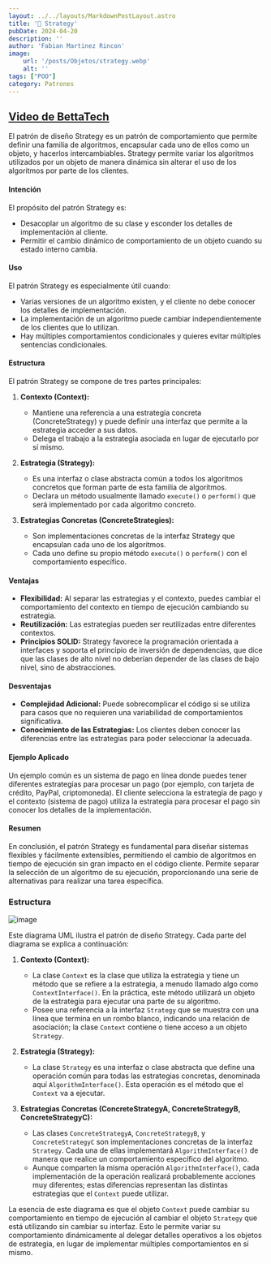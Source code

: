 ```yaml
---
layout: ../../layouts/MarkdownPostLayout.astro
title: '🔑 Strategy'
pubDate: 2024-04-20
description: ''
author: 'Fabian Martinez Rincon'
image:
    url: '/posts/Objetos/strategy.webp'
    alt: ''
tags: ["POO"]
category: Patrones
---
```


## [Video de BettaTech](https://youtu.be/VQ8V0ym2JSo?si=TQ_pmyrfQPNl2bGn)

El patrón de diseño Strategy es un patrón de comportamiento que permite definir una familia de algoritmos, encapsular cada uno de ellos como un objeto, y hacerlos intercambiables. Strategy permite variar los algoritmos utilizados por un objeto de manera dinámica sin alterar el uso de los algoritmos por parte de los clientes.

#### Intención

El propósito del patrón Strategy es:
- Desacoplar un algoritmo de su clase y esconder los detalles de implementación al cliente.
- Permitir el cambio dinámico de comportamiento de un objeto cuando su estado interno cambia.

#### Uso

El patrón Strategy es especialmente útil cuando:
- Varias versiones de un algoritmo existen, y el cliente no debe conocer los detalles de implementación.
- La implementación de un algoritmo puede cambiar independientemente de los clientes que lo utilizan.
- Hay múltiples comportamientos condicionales y quieres evitar múltiples sentencias condicionales.

#### Estructura

El patrón Strategy se compone de tres partes principales:

1. **Contexto (Context):**
   - Mantiene una referencia a una estrategia concreta (ConcreteStrategy) y puede definir una interfaz que permite a la estrategia acceder a sus datos.
   - Delega el trabajo a la estrategia asociada en lugar de ejecutarlo por sí mismo.

2. **Estrategia (Strategy):**
   - Es una interfaz o clase abstracta común a todos los algoritmos concretos que forman parte de esta familia de algoritmos.
   - Declara un método usualmente llamado `execute()` o `perform()` que será implementado por cada algoritmo concreto.

3. **Estrategias Concretas (ConcreteStrategies):**
   - Son implementaciones concretas de la interfaz Strategy que encapsulan cada uno de los algoritmos.
   - Cada uno define su propio método `execute()` o `perform()` con el comportamiento específico.

#### Ventajas

- **Flexibilidad:** Al separar las estrategias y el contexto, puedes cambiar el comportamiento del contexto en tiempo de ejecución cambiando su estrategia.
- **Reutilización:** Las estrategias pueden ser reutilizadas entre diferentes contextos.
- **Principios SOLID:** Strategy favorece la programación orientada a interfaces y soporta el principio de inversión de dependencias, que dice que las clases de alto nivel no deberían depender de las clases de bajo nivel, sino de abstracciones.

#### Desventajas

- **Complejidad Adicional:** Puede sobrecomplicar el código si se utiliza para casos que no requieren una variabilidad de comportamientos significativa.
- **Conocimiento de las Estrategias:** Los clientes deben conocer las diferencias entre las estrategias para poder seleccionar la adecuada.

#### Ejemplo Aplicado

Un ejemplo común es un sistema de pago en línea donde puedes tener diferentes estrategias para procesar un pago (por ejemplo, con tarjeta de crédito, PayPal, criptomoneda). El cliente selecciona la estrategía de pago y el contexto (sistema de pago) utiliza la estrategia para procesar el pago sin conocer los detalles de la implementación.

#### Resumen

En conclusión, el patrón Strategy es fundamental para diseñar sistemas flexibles y fácilmente extensibles, permitiendo el cambio de algoritmos en tiempo de ejecución sin gran impacto en el código cliente. Permite separar la selección de un algoritmo de su ejecución, proporcionando una serie de alternativas para realizar una tarea específica.


### Estructura

![image](https://github.com/Fabian-Martinez-Rincon/Fabian-Martinez-Rincon/assets/55964635/315e3d36-107c-4e53-89eb-795f69baffd2)

Este diagrama UML ilustra el patrón de diseño Strategy. Cada parte del diagrama se explica a continuación:

1. **Contexto (Context):**
   - La clase `Context` es la clase que utiliza la estrategia y tiene un método que se refiere a la estrategia, a menudo llamado algo como `ContextInterface()`. En la práctica, este método utilizará un objeto de la estrategia para ejecutar una parte de su algoritmo.
   - Posee una referencia a la interfaz `Strategy` que se muestra con una línea que termina en un rombo blanco, indicando una relación de asociación; la clase `Context` contiene o tiene acceso a un objeto `Strategy`.

2. **Estrategia (Strategy):**
   - La clase `Strategy` es una interfaz o clase abstracta que define una operación común para todas las estrategias concretas, denominada aquí `AlgorithmInterface()`. Esta operación es el método que el `Context` va a ejecutar.

3. **Estrategias Concretas (ConcreteStrategyA, ConcreteStrategyB, ConcreteStrategyC):**
   - Las clases `ConcreteStrategyA`, `ConcreteStrategyB`, y `ConcreteStrategyC` son implementaciones concretas de la interfaz `Strategy`. Cada una de ellas implementará `AlgorithmInterface()` de manera que realice un comportamiento específico del algoritmo.
   - Aunque comparten la misma operación `AlgorithmInterface()`, cada implementación de la operación realizará probablemente acciones muy diferentes; estas diferencias representan las distintas estrategias que el `Context` puede utilizar.

La esencia de este diagrama es que el objeto `Context` puede cambiar su comportamiento en tiempo de ejecución al cambiar el objeto `Strategy` que está utilizando sin cambiar su interfaz. Esto le permite variar su comportamiento dinámicamente al delegar detalles operativos a los objetos de estrategia, en lugar de implementar múltiples comportamientos en sí mismo.
